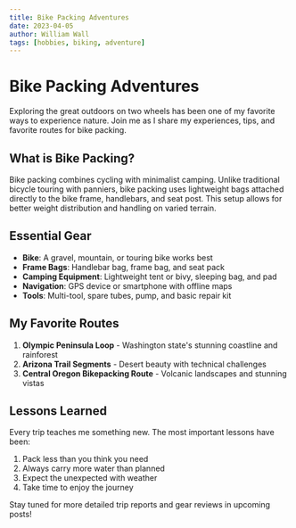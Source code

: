 ```yaml
---
title: Bike Packing Adventures
date: 2023-04-05
author: William Wall
tags: [hobbies, biking, adventure]
---
```


# Bike Packing Adventures

Exploring the great outdoors on two wheels has been one of my favorite ways to experience nature. Join me as I share my experiences, tips, and favorite routes for bike packing.

## What is Bike Packing?

Bike packing combines cycling with minimalist camping. Unlike traditional bicycle touring with panniers, bike packing uses lightweight bags attached directly to the bike frame, handlebars, and seat post. This setup allows for better weight distribution and handling on varied terrain.

## Essential Gear

- **Bike**: A gravel, mountain, or touring bike works best
- **Frame Bags**: Handlebar bag, frame bag, and seat pack
- **Camping Equipment**: Lightweight tent or bivy, sleeping bag, and pad
- **Navigation**: GPS device or smartphone with offline maps
- **Tools**: Multi-tool, spare tubes, pump, and basic repair kit

## My Favorite Routes

1. **Olympic Peninsula Loop** - Washington state's stunning coastline and rainforest
2. **Arizona Trail Segments** - Desert beauty with technical challenges
3. **Central Oregon Bikepacking Route** - Volcanic landscapes and stunning vistas

## Lessons Learned

Every trip teaches me something new. The most important lessons have been:

1. Pack less than you think you need
2. Always carry more water than planned
3. Expect the unexpected with weather
4. Take time to enjoy the journey

Stay tuned for more detailed trip reports and gear reviews in upcoming posts! 